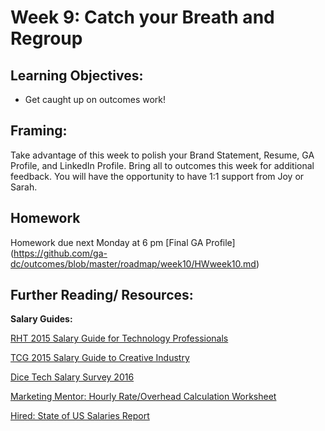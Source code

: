 # Week 9: Catch your Breath and Regroup  

## Learning Objectives:

* Get caught up on outcomes work!

## Framing:

Take advantage of this week to polish your Brand Statement, Resume, GA Profile, and LinkedIn Profile. Bring all to outcomes this week for additional feedback. You will have the opportunity to have 1:1 support from Joy or Sarah.

## Homework

Homework due next Monday at 6 pm [Final GA Profile] (https://github.com/ga-dc/outcomes/blob/master/roadmap/week10/HWweek10.md) 

## Further Reading/ Resources:

**Salary Guides:** 

[RHT 2015 Salary Guide for Technology Professionals](https://drive.google.com/open?id=0B0cuNYi34jyuZTQtZUpkb2xYOVE&authuser=0)

[TCG 2015 Salary Guide to Creative Industry](https://drive.google.com/open?id=0B0cuNYi34jyuVVQtT0VDVUx1SHM&authuser=0)

[Dice Tech Salary Survey 2016](https://drive.google.com/open?id=0B0cuNYi34jyueG5QVldsckFmSWs)

[Marketing Mentor: Hourly Rate/Overhead Calculation Worksheet](https://drive.google.com/open?id=0B0cuNYi34jyublZNUGk3WXFyRTg&authuser=0)

[Hired: State of US Salaries Report](https://hired.com/whitepapers/software-engineer-salary-data?utm_source=customerio&utm_medium=email&utm_campaign=salaryreport)
